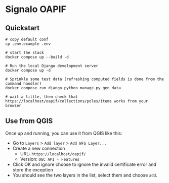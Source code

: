 # Signalo OAPIF

## Quickstart

```
# copy default conf
cp .env.example .env

# start the stack
docker compose up --build -d

# Run the local Django development server
docker compose up -d

# Sprinkle some test data (refreshing computed fields is done from the command handler)
docker compose run django python manage.py gen_data

# wait a little, then check that https://localhost/oapif/collections/poles/items works from your browser
```

## Use from QGIS

Once up and running, you can use it from QGIS like this:

- Go to `Layers` > `Add layer` > `Add WFS Layer...`
- Create a new connection
  - URL: `https://localhost/oapif/`
  - Version: `OGC API - Features`
- Click OK and ignore choose to ignore the invalid certificate error and store the exception
- You should see the two layers in the list, select them and choose `add`.

